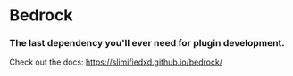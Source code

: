 # Bedrock

### The last dependency you'll ever need for plugin development.

Check out the docs:
https://slimifiedxd.github.io/bedrock/